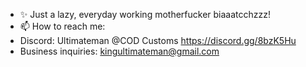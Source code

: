- ✨ Just a lazy, everyday working motherfucker biaaatcchzzz!
- 📫 How to reach me:
- Discord: Ultimateman @COD Customs https://discord.gg/8bzK5Hu
- Business inquiries: kingultimateman@gmail.com
<!---
DevUltimateman/DevUltimateman is a  special ✨ repository because its `README.md` (this file) appears on your GitHub profile.
You can click the Preview link to take a look at your changes.
--->
